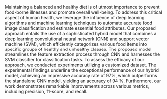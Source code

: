 Maintaining a balanced and healthy diet is of utmost importance to prevent food-borne illnesses and promote overall well-being. 
To address this critical aspect of human health, we leverage the influence of deep learning algorithms and machine learning techniques to automate accurate food image classification and estimate essential food attributes.
Our proposed approach entails the use of a sophisticated hybrid model that combines a deep learning convolutional neural network (CNN) and support vector machine (SVM), which efficiently categorizes various food items into specific groups of healthy and unhealthy classes. 
The proposed model streamlines the feature extraction process through CNN and harnesses the SVM classifier for classification tasks. 
To assess the efficacy of our approach, we conducted experiments utilizing a customized dataset. 
The experimental findings underline the exceptional performance of our hybrid model, achieving an impressive accuracy rate of 97%, which outperforms the standalone CNN model, yielding an accuracy of 94 %. 
Furthermore, our work demonstrates remarkable improvements across various metrics, including precision, f1-score, and recall.
